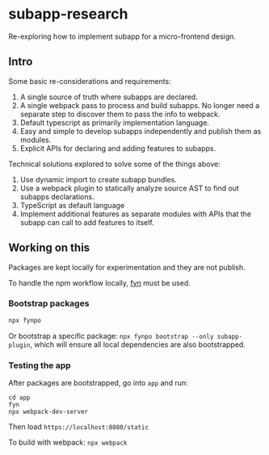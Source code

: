 # subapp-research

Re-exploring how to implement subapp for a micro-frontend design.

## Intro

Some basic re-considerations and requirements:

1. A single source of truth where subapps are declared.
2. A single webpack pass to process and build subapps. No longer need a separate step to discover them to pass the info to webpack.
3. Default typescript as primarily implementation language.
4. Easy and simple to develop subapps independently and publish them as modules.
5. Explicit APIs for declaring and adding features to subapps.

Technical solutions explored to solve some of the things above:

1. Use dynamic import to create subapp bundles.
2. Use a webpack plugin to statically analyze source AST to find out subapps declarations.
3. TypeScript as default language
4. Implement additional features as separate modules with APIs that the subapp can call to add features to itself.

## Working on this

Packages are kept locally for experimentation and they are not publish.

To handle the npm workflow locally, [fyn] must be used.

### Bootstrap packages

```bash
npx fynpo
```

Or bootstrap a specific package: `npx fynpo bootstrap --only subapp-plugin`, which will ensure all local dependencies are also bootstrapped.

### Testing the app

After packages are bootstrapped, go into `app` and run:

```
cd app
fyn
npx webpack-dev-server
```

Then load `https://localhost:8080/static`

To build with webpack: `npx webpack`

[fyn]: https://www.npmjs.com/package/fyn
